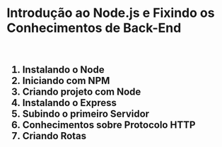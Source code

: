 <h1>Introdução ao Node.js e Fixindo os Conhecimentos de Back-End</h1>
<br>
<h2>
  <ol>
    <li>Instalando o Node</li>
    <li>Iniciando com NPM</li>
    <li>Criando projeto com Node</li>
    <li>Instalando o Express</li>
    <li>Subindo o primeiro Servidor</li>
    <li>Conhecimentos sobre Protocolo HTTP</li>
    <li>Criando Rotas</li>
  </ol>
</h2>
